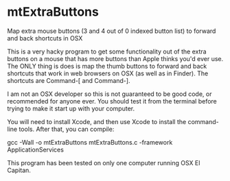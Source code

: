 # mtExtraButtons
Map extra mouse buttons (3 and 4 out of 0 indexed button list) to forward and back shortcuts in OSX

This is a very hacky program to get some functionality out of the extra buttons on a mouse that has more buttons than Apple thinks you'd ever use. The ONLY thing is does is map the thumb buttons to forward and back shortcuts that work in web browsers on OSX (as well as in Finder). The shortcuts are Command-[ and Command-].

I am not an OSX developer so this is not guaranteed to be good code, or recommended for anyone ever. You should test it from the terminal before trying to make it start up with your computer.

You will need to install Xcode, and then use Xcode to install the command-line tools. After that, you can compile:

gcc -Wall -o mtExtraButtons mtExtraButtons.c -framework ApplicationServices

This program has been tested on only one computer running OSX El Capitan.
